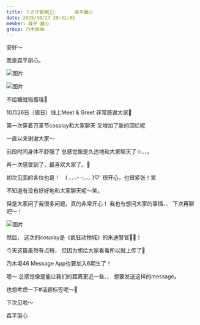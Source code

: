 ```yaml
---
title: うさぎ警察🐰🚓♡　　　　森平麗心
date: 2025/10/27 20:31:03
member: 森平 麗心
group: 乃木坂46
---
```


安好〜

我是森平丽心。




![图片](https://www.nogizaka46.com/files/46/diary/n46/MEMBER/moblog/202510/mobOkjXe7.jpg)


![图片](https://www.nogizaka46.com/files/46/diary/n46/MEMBER/moblog/202510/mobTy3XBO.jpg)



不给糖就捣蛋哦🍬







10月26日（周日）线上Meet & Greet
非常感谢大家🌟


第一次穿着万圣节cosplay和大家聊天
又增加了新的回忆呢

一直以来谢谢大家〜

前段时间身体不舒服了
总感觉像是久违地和大家聊天了☺、、。

再一次感受到了，最喜欢大家了。🫶

初次见面的各位也是！　( ⸝⸝⸝ᵕ ᵕ⸝⸝⸝ )♡ᐝ
很开心，也很紧张！笑

不知道有没有好好地和大家聊天呢〜笑。

但是大家问了我很多问题，真的非常开心！
我也有想问大家的事情、、
下次再聊吧〜！







![图片](https://www.nogizaka46.com/files/46/diary/n46/MEMBER/moblog/202510/mobiMo3eP.jpg)





然后，
这次的cosplay是《疯狂动物城》的朱迪警官🐰🚓！





今天这篇虽然有点短，
但因为想给大家看看所以就上传了📸





乃木坂46 Message App也要加入6期生了！


嗯〜
总感觉像是能让我们的距离更近一些、、
想要发送这样的message。

也想考虑一下#话题标签呢〜💭


下次见啦〜

森平丽心